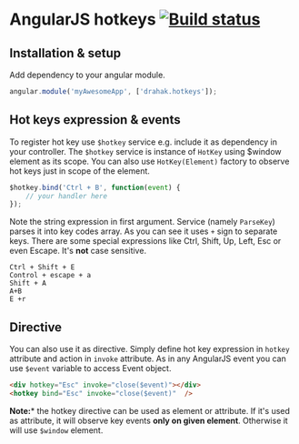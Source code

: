 AngularJS hotkeys [![Build status](https://api.travis-ci.org/drahak/angular-hotkeys.png)](https://travis-ci.org/drahak/angular-hotkeys)
=================

Installation & setup
--------------------
Add dependency to your angular module.

```js
angular.module('myAwesomeApp', ['drahak.hotkeys']);
```

Hot keys expression & events
----------------------------
To register hot key use `$hotkey` service e.g. include it as dependency in your controller. The `$hotkey` service is instance of `HotKey` using $window element as its scope. You can also use `HotKey(Element)` factory to observe hot keys just in scope of the element.

```js
$hotkey.bind('Ctrl + B', function(event) {
    // your handler here
});
```

Note the string expression in first argument. Service (namely `ParseKey`) parses it into key codes array. As you can see it uses `+` sign to separate keys. There are some special expressions like Ctrl, Shift, Up, Left, Esc or even Escape. It's **not** case sensitive.

```
Ctrl + Shift + E
Control + escape + a
Shift + A
A+B
E +r
```

Directive
---------
You can also use it as directive. Simply define hot key expression in `hotkey` attribute and action in `invoke` attribute. As in any AngularJS event you can use `$event` variable to access Event object.

```html
<div hotkey="Esc" invoke="close($event)"></div>
<hotkey bind="Esc" invoke="close($event)"  />
```

**Note:*** the hotkey directive can be used as element or attribute. If it's used as attribute, it will observe key events **only on given element**. Otherwise it will use `$window` element.